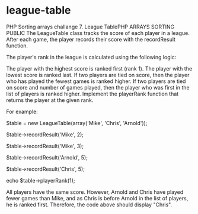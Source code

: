 # league-table
PHP Sorting arrays challange
7. League TablePHP  ARRAYS  SORTING  PUBLIC
The LeagueTable class tracks the score of each player in a league. After each game, the player records their score with the recordResult function. 

The player's rank in the league is calculated using the following logic:

The player with the highest score is ranked first (rank 1). The player with the lowest score is ranked last.
If two players are tied on score, then the player who has played the fewest games is ranked higher.
If two players are tied on score and number of games played, then the player who was first in the list of players is ranked higher.
Implement the playerRank function that returns the player at the given rank.

For example:

$table = new LeagueTable(array('Mike', 'Chris', 'Arnold'));

$table->recordResult('Mike', 2);

$table->recordResult('Mike', 3);

$table->recordResult('Arnold', 5);

$table->recordResult('Chris', 5);

echo $table->playerRank(1);

All players have the same score. However, Arnold and Chris have played fewer games than Mike, and as Chris is before Arnold in the list of players, he is ranked first. Therefore, the code above should display "Chris".
